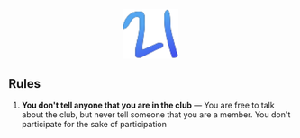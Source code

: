 <p align="center">
  <img src="./logo.svg" width="100"/>
</p>

## Rules

1. **You don't tell anyone that you are in the club** — You are free to talk about the club, but never tell someone that you are a member. You don't participate for the sake of participation 
